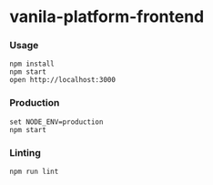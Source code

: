 # vanila-platform-frontend

### Usage
```
npm install
npm start
open http://localhost:3000
```

### Production
```
set NODE_ENV=production
npm start
```

### Linting
```
npm run lint
```
